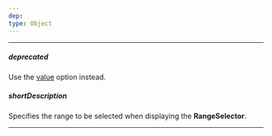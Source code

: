 ```yaml
---
dep: 
type: Object
---
```

---
##### deprecated
Use the [value](/api-reference/20%20Data%20Visualization%20Widgets/dxRangeSelector/1%20Configuration/value.md '/Documentation/ApiReference/Data_Visualization_Widgets/dxRangeSelector/Configuration/#value') option instead.

##### shortDescription
Specifies the range to be selected when displaying the **RangeSelector**.

---
